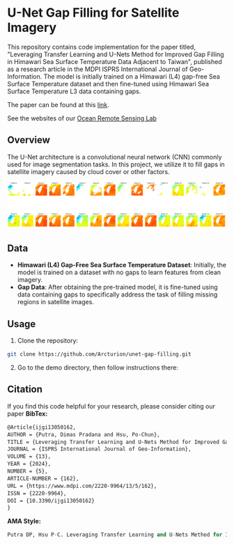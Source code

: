 # U-Net Gap Filling for Satellite Imagery

This repository contains code implementation for the paper titled, "Leveraging Transfer Learning and U-Nets Method for Improved Gap Filling in Himawari Sea Surface Temperature Data Adjacent to Taiwan", published as a research article in the MDPI ISPRS International Journal of Geo-Information. The model is initially trained on a Himawari (L4) gap-free Sea Surface Temperature dataset and then fine-tuned using Himawari Sea Surface Temperature L3 data containing gaps.<br>

The paper can be found at this [link](https://www.mdpi.com/2220-9964/13/5/162).<br>

See the websites of our [Ocean Remote Sensing Lab]([https://quantum.polimi.it/](https://sites.google.com/view/hsupochun/ocean-lab?authuser=0))



## Overview

The U-Net architecture is a convolutional neural network (CNN) commonly used for image segmentation tasks. In this project, we utilize it to fill gaps in satellite imagery caused by cloud cover or other factors.

![Gap Filled SST](img/gapfilling2.png)

## Data

- **Himawari (L4) Gap-Free Sea Surface Temperature Dataset**: Initially, the model is trained on a dataset with no gaps to learn features from clean imagery.
- **Gap Data**: After obtaining the pre-trained model, it is fine-tuned using data containing gaps to specifically address the task of filling missing regions in satellite images.

## Usage

1. Clone the repository:

```bash
git clone https://github.com/Arcturion/unet-gap-filling.git
```

2. Go to the demo directory, then follow instructions there:


## Citation

If you find this code helpful for your research, please consider citing our paper
**BibTex:**
~~~LaTeX
@Article{ijgi13050162,
AUTHOR = {Putra, Dimas Pradana and Hsu, Po-Chun},
TITLE = {Leveraging Transfer Learning and U-Nets Method for Improved Gap Filling in Himawari Sea Surface Temperature Data Adjacent to Taiwan},
JOURNAL = {ISPRS International Journal of Geo-Information},
VOLUME = {13},
YEAR = {2024},
NUMBER = {5},
ARTICLE-NUMBER = {162},
URL = {https://www.mdpi.com/2220-9964/13/5/162},
ISSN = {2220-9964},
DOI = {10.3390/ijgi13050162}
}

~~~

**AMA Style:**
~~~python
Putra DP, Hsu P-C. Leveraging Transfer Learning and U-Nets Method for Improved Gap Filling in Himawari Sea Surface Temperature Data Adjacent to Taiwan. ISPRS International Journal of Geo-Information. 2024; 13(5):162. https://doi.org/10.3390/ijgi13050162
~~~
